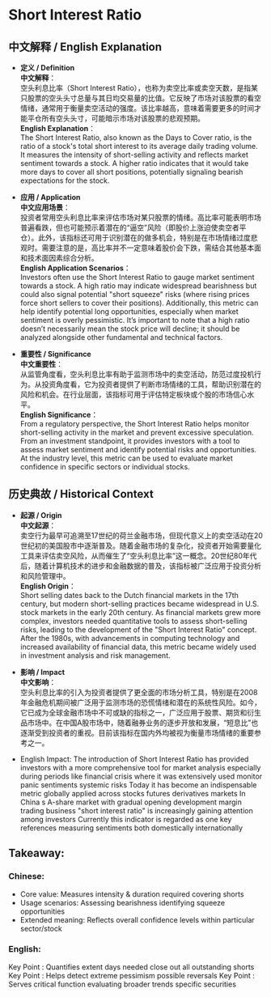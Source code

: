 # Short Interest Ratio

## 中文解释 / English Explanation

* **定义 / Definition**  
  **中文解释**：  
  空头利息比率（Short Interest Ratio），也称为卖空比率或卖空天数，是指某只股票的空头头寸总量与其日均交易量的比值。它反映了市场对该股票的看空情绪，通常用于衡量卖空活动的强度。该比率越高，意味着需要更多的时间才能平仓所有空头头寸，可能暗示市场对该股票的悲观预期。  
  **English Explanation**：  
  The Short Interest Ratio, also known as the Days to Cover ratio, is the ratio of a stock's total short interest to its average daily trading volume. It measures the intensity of short-selling activity and reflects market sentiment towards a stock. A higher ratio indicates that it would take more days to cover all short positions, potentially signaling bearish expectations for the stock.

* **应用 / Application**  
  **中文应用场景**：  
  投资者常用空头利息比率来评估市场对某只股票的情绪。高比率可能表明市场普遍看跌，但也可能预示着潜在的“逼空”风险（即股价上涨迫使卖空者平仓）。此外，该指标还可用于识别潜在的做多机会，特别是在市场情绪过度悲观时。需要注意的是，高比率并不一定意味着股价会下跌，需结合其他基本面和技术面因素综合分析。  
  **English Application Scenarios**：  
  Investors often use the Short Interest Ratio to gauge market sentiment towards a stock. A high ratio may indicate widespread bearishness but could also signal potential "short squeeze" risks (where rising prices force short sellers to cover their positions). Additionally, this metric can help identify potential long opportunities, especially when market sentiment is overly pessimistic. It’s important to note that a high ratio doesn’t necessarily mean the stock price will decline; it should be analyzed alongside other fundamental and technical factors.

* **重要性 / Significance**  
  **中文重要性**：  
  从监管角度看，空头利息比率有助于监测市场中的卖空活动，防范过度投机行为。从投资角度看，它为投资者提供了判断市场情绪的工具，帮助识别潜在的风险和机会。在行业层面，该指标可用于评估特定板块或个股的市场信心水平。  
  **English Significance**：  
  From a regulatory perspective, the Short Interest Ratio helps monitor short-selling activity in the market and prevent excessive speculation. From an investment standpoint, it provides investors with a tool to assess market sentiment and identify potential risks and opportunities. At the industry level, this metric can be used to evaluate market confidence in specific sectors or individual stocks.

## 历史典故 / Historical Context

* **起源 / Origin**  
  **中文起源**：  
  卖空行为最早可追溯至17世纪的荷兰金融市场，但现代意义上的卖空活动在20世纪初的美国股市中逐渐普及。随着金融市场的复杂化，投资者开始需要量化工具来评估卖空风险，从而催生了“空头利息比率”这一概念。20世纪80年代后，随着计算机技术的进步和金融数据的普及，该指标被广泛应用于投资分析和风险管理中。  
  **English Origin**：  
  Short selling dates back to the Dutch financial markets in the 17th century, but modern short-selling practices became widespread in U.S. stock markets in the early 20th century. As financial markets grew more complex, investors needed quantitative tools to assess short-selling risks, leading to the development of the "Short Interest Ratio" concept. After the 1980s, with advancements in computing technology and increased availability of financial data, this metric became widely used in investment analysis and risk management.

* **影响 / Impact**  
  **中文影响**：  
  空头利息比率的引入为投资者提供了更全面的市场分析工具，特别是在2008年金融危机期间被广泛用于监测市场的恐慌情绪和潜在的系统性风险。如今，它已成为全球金融市场中不可或缺的指标之一，广泛应用于股票、期货和衍生品市场中。在中国A股市场中，随着融券业务的逐步开放和发展，“短息比”也逐渐受到投资者的重视。目前该指标在国内外均被视为衡量市场情绪的重要参考之一。
 
 * English Impact: The introduction of Short Interest Ratio has provided investors with a more comprehensive tool for market analysis especially during periods like financial crisis where it was extensively used monitor panic sentiments systemic risks Today it has become an indispensable metric globally applied across stocks futures derivatives markets In China s A-share market with gradual opening development margin trading business "short interest ratio" is increasingly gaining attention among investors Currently this indicator is regarded as one key references measuring sentiments both domestically internationally

## Takeaway:

### Chinese:
- Core value: Measures intensity & duration required covering shorts
- Usage scenarios: Assessing bearishness identifying squeeze opportunities
- Extended meaning: Reflects overall confidence levels within particular sector/stock

### English:
Key Point : Quantifies extent days needed close out all outstanding shorts
Key Point : Helps detect extreme pessimism possible reversals
Key Point : Serves critical function evaluating broader trends specific securities